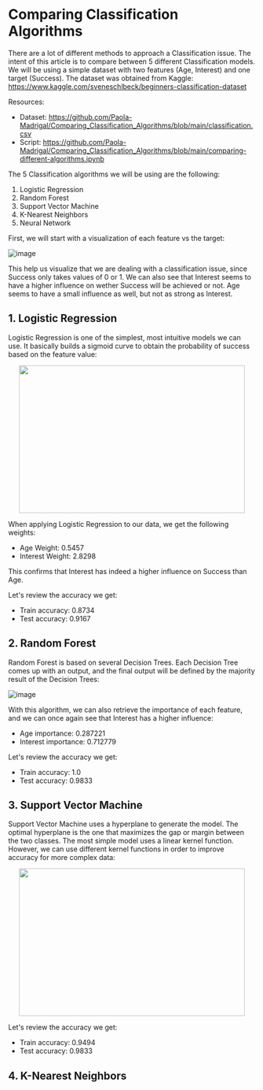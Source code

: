# Comparing Classification Algorithms
There are a lot of different methods to approach a Classification issue. The intent of this article is to compare between 5 different Classification models. We will be using a simple dataset with two features (Age, Interest) and one target (Success). The dataset was obtained from Kaggle: https://www.kaggle.com/sveneschlbeck/beginners-classification-dataset

Resources:
* Dataset: https://github.com/Paola-Madrigal/Comparing_Classification_Algorithms/blob/main/classification.csv
* Script: https://github.com/Paola-Madrigal/Comparing_Classification_Algorithms/blob/main/comparing-different-algorithms.ipynb

The 5 Classification algorithms we will be using are the following:

1. Logistic Regression
2. Random Forest
3. Support Vector Machine
4. K-Nearest Neighbors
5. Neural Network

First, we will start with a visualization of each feature vs the target:

![image](https://user-images.githubusercontent.com/93732824/145284508-3dedf39b-a933-45d3-9657-e8c8128d328a.png)

This help us visualize that we are dealing with a classification issue, since Success only takes values of 0 or 1. We can also see that Interest seems to have a higher influence on wether Success will be achieved or not. Age seems to have a small influence as well, but not as strong as Interest.

## 1. Logistic Regression
Logistic Regression is one of the simplest, most intuitive models we can use. It basically builds a sigmoid curve to obtain the probability of success based on the feature value:

<p align="center">
<img width="460" height="300" src="https://user-images.githubusercontent.com/93732824/145291451-0fe7a062-49ce-4333-b37d-69c11005c434.png">
</p>

When applying Logistic Regression to our data, we get the following weights:
* Age Weight: 0.5457
* Interest Weight: 2.8298

This confirms that Interest has indeed a higher influence on Success than Age.

Let's review the accuracy we get:
* Train accuracy: 0.8734 
* Test accuracy: 0.9167

## 2. Random Forest
Random Forest is based on several Decision Trees. Each Decision Tree comes up with an output, and the final output will be defined by the majority result of the Decision Trees:

![image](https://user-images.githubusercontent.com/93732824/145289999-d80fd1ac-9b20-4850-919c-272276621c8a.png)

With this algorithm, we can also retrieve the importance of each feature, and we can once again see that Interest has a higher influence:
* Age importance: 0.287221
* Interest importance: 0.712779

Let's review the accuracy we get:
* Train accuracy: 1.0 
* Test accuracy: 0.9833

## 3. Support Vector Machine
Support Vector Machine uses a hyperplane to generate the model. The optimal hyperplane is the one that maximizes the gap or margin between the two classes. The most simple model uses a linear kernel function. However, we can use different kernel functions in order to improve accuracy for more complex data:

<p align="center">
<img width="460" height="300" src="https://user-images.githubusercontent.com/93732824/145304025-a063c960-d73c-4644-8b4a-9d0b7804a348.png">
</p>

Let's review the accuracy we get:
* Train accuracy: 0.9494 
* Test accuracy: 0.9833

## 4. K-Nearest Neighbors
